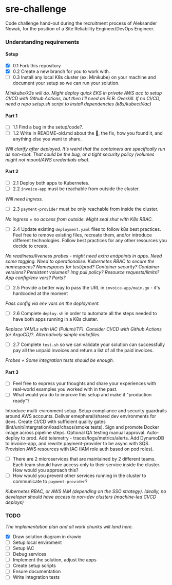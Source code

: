 # sre-challenge

Code challenge hand-out during the recruitment process of Aleksander Nowak, for the position of a Site Reliability Engineer/DevOps Engineer.

  
### Understanding requirements

#### Setup 
- [x] 0.1 Fork this repository
- [x] 0.2 Create a new branch for you to work with.
- [ ] 0.3 Install any local K8s cluster (ex: Minikube) on your machine and document your setup so we can run your solution.

*Minikube/k3s will do. Might deploy quick EKS in private AWS acc to setup CI/CD with Github Actions, but then I'll need an ELB. Overkill. If no CI/CD, need a repo setup.sh script to install dependencies (k8s/kubectl/iac)*

#### Part 1 
- [ ] 1.1 Find a bug in the setup/code?.
- [ ] 1.2 Write in README-old.md about the :bug:, the fix, how you found it, and anything else you want to share.

*Will clarify after deployed. It's weird that the containers are specifically run as non-root. That could be the bug, or a tight security policy (volumes might not mount/AWS credentials also).*

#### Part 2
- [ ] 2.1 Deploy both apps to Kubernetes.
- [ ] 2.2 `invoice-app` must be reachable from outside the cluster.

*Will need ingress.*

- [ ] 2.3 `payment-provider` must be only reachable from inside the cluster.

*No ingress = no access from outside. Might seal shut with K8s RBAC.*

- [ ] 2.4 Update existing `deployment.yaml` files to follow k8s best practices. Feel free to remove existing files, recreate them, and/or introduce different technologies. Follow best practices for any other resources you decide to create.

*No readiness/liveness probes - might need extra endpoints in apps. Need some tagging. Need to operationalise. Kubernetes RBAC to secure the namespaces? Namespaces for test/prod? Container security? Container versions? Persistent volumes? Img pull policy? Resource requests/limits? App config/env vars? Ports?*

- [ ] 2.5 Provide a better way to pass the URL in `invoice-app/main.go` - it's hardcoded at the moment

*Pass config via env vars on the deployment.*

- [ ] 2.6 Complete `deploy.sh` in order to automate all the steps needed to have both apps running in a K8s cluster.

*Replace YAMLs with IAC (Pulumi/TF). Consider CI/CD with Github Actions (or ArgoCD)?. Alternatively simple makefiles.*

- [ ] 2.7 Complete `test.sh` so we can validate your solution can successfully pay all the unpaid invoices and return a list of all the paid invoices.

*Probes + Some integration tests should be enough.*

#### Part 3
- [ ] Feel free to express your thoughts and share your experiences with real-world examples you worked with in the past. 
- [ ] What would you do to improve this setup and make it "production ready"?

Introduce multi-evironment setup. Setup compliance and security guardrails around AWS accounts. Deliver emepheral/shared dev environments for devs. Create CI/CD with sufficient quality gates (lint/unit/intergration/load/chaos/smoke tests). Sign and promote Docker image across pipeline steps. Optional QA testing manual approval. Auto-deploy to prod. Add telemetry - traces/logs/metrics/alerts. Add DynamoDB to invoice-app, and rewrite payment-provider to be async with SQS. Provision AWS resources with IAC (IAM role auth based on pod roles). 

- [ ] There are 2 microservices that are maintained by 2 different teams. Each team should have access only to their service inside the cluster. How would you approach this?
- [ ] How would you prevent other services running in the cluster to communicate to `payment-provider`?

*Kubernetes RBAC, or AWS IAM (depending on the SSO strategy). Ideally, no developer should have access to non-dev clusters (machine-led CI/CD deploys)*

### TODO
*The implementation plan and all work chunks will land here.*

- [x] Draw solution diagram in drawio
- [ ] Setup local enviroment 
- [ ] Setup IAC
- [ ] Debug services
- [ ] Implement the solution, adjust the apps
- [ ] Create setup scripts
- [ ] Ensure documentation
- [ ] Write integration tests
